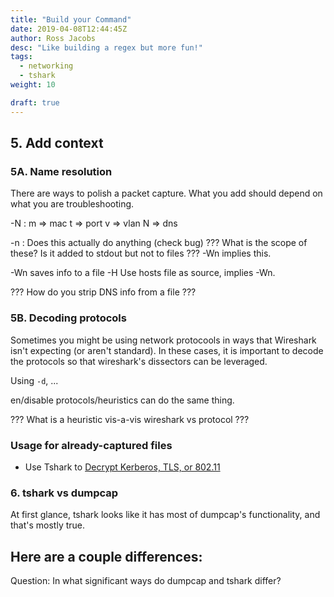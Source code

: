 ```yaml
---
title: "Build your Command"
date: 2019-04-08T12:44:45Z
author: Ross Jacobs
desc: "Like building a regex but more fun!"
tags:
  - networking
  - tshark
weight: 10

draft: true
---
```



## 5. Add context

### 5A. Name resolution

There are ways to polish a packet capture. What you add should depend on what
you are troubleshooting.

-N :
  m => mac
  t => port
  v => vlan
  N => dns

-n : Does this actually do anything (check bug)
??? What is the scope of these? Is it added to stdout but not to files ???
-Wn implies this.

-Wn saves info to a file
-H Use hosts file as source, implies -Wn.

??? How do you strip DNS info from a file ???

### 5B. Decoding protocols

Sometimes you might be using network protocools in ways that Wireshark isn't
expecting (or aren't standard). In these cases, it is important to decode the
protocols so that wireshark's dissectors can be leveraged. 

Using `-d`, ... <ASCIICAST>

en/disable protocols/heuristics can do the same thing.

??? What is a heuristic vis-a-vis wireshark vs protocol ???

### Usage for already-captured files

- Use Tshark to [Decrypt Kerberos, TLS, or 802.11](/post/tshark-decryption)

### 6. tshark vs dumpcap

At first glance, tshark looks like it has most of dumpcap's functionality, and that's mostly true.

Here are a couple differences:
- 
Question: In what significant ways do dumpcap and tshark differ?
